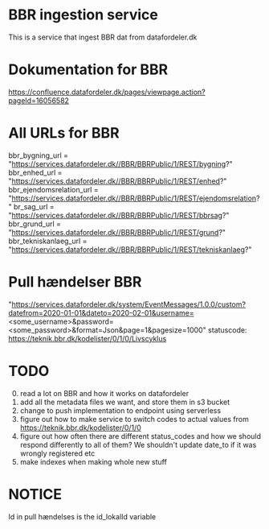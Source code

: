 # BBR ingestion service
This is a service that ingest BBR dat from datafordeler.dk


# Dokumentation for BBR 
https://confluence.datafordeler.dk/pages/viewpage.action?pageId=16056582

# All URLs for BBR
bbr_bygning_url = "https://services.datafordeler.dk//BBR/BBRPublic/1/REST/bygning?"
bbr_enhed_url = "https://services.datafordeler.dk//BBR/BBRPublic/1/REST/enhed?"
bbr_ejendomsrelation_url = "https://services.datafordeler.dk//BBR/BBRPublic/1/REST/ejendomsrelation?"
br_sag_url = "https://services.datafordeler.dk//BBR/BBRPublic/1/REST/bbrsag?"
bbr_grund_url = "https://services.datafordeler.dk//BBR/BBRPublic/1/REST/grund?"
bbr_tekniskanlaeg_url = "https://services.datafordeler.dk//BBR/BBRPublic/1/REST/tekniskanlaeg?"

# Pull hændelser BBR
"https://services.datafordeler.dk/system/EventMessages/1.0.0/custom?datefrom=2020-01-01&dateto=2020-02-01&username=<some_username>&password=<some_password>&format=Json&page=1&pagesize=1000"
statuscode: https://teknik.bbr.dk/kodelister/0/1/0/Livscyklus


# TODO
0. read a lot on BBR and how it works on datafordeler
01. add all the metadata files we want, and store them in s3 bucket
1. change to push implementation to endpoint using serverless
2. figure out how to make service to switch codes to actual values from https://teknik.bbr.dk/kodelister/0/1/0
3. figure out how often there are different status_codes and how we should respond differently to all of them? We shouldn't update date_to if it was wrongly registered etc
4. make indexes when making whole new stuff


# NOTICE
Id in pull hændelses is the id_lokalId variable
